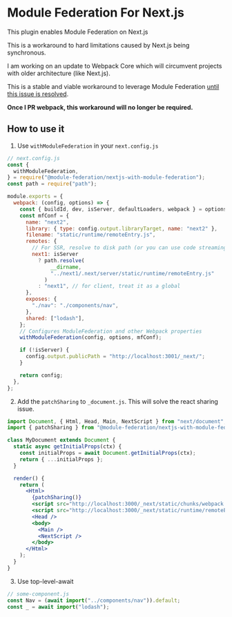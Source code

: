 # Module Federation For Next.js

This plugin enables Module Federation on Next.js

This is a workaround to hard limitations caused by Next.js being synchronous.

I am working on an update to Webpack Core which will circumvent projects with older architecture (like Next.js).

This is a stable and viable workaround to leverage Module Federation [until this issue is resolved](https://github.com/webpack/webpack/issues/11811).

**Once I PR webpack, this workaround will no longer be required.**

## How to use it

1. Use `withModuleFederation` in your `next.config.js`

```js
// next.config.js
const {
  withModuleFederation,
} = require("@module-federation/nextjs-with-module-federation");
const path = require("path");

module.exports = {
  webpack: (config, options) => {
    const { buildId, dev, isServer, defaultLoaders, webpack } = options;
    const mfConf = {
      name: "next2",
      library: { type: config.output.libraryTarget, name: "next2" },
      filename: "static/runtime/remoteEntry.js",
      remotes: {
        // For SSR, resolve to disk path (or you can use code streaming if you have access)
        next1: isServer
          ? path.resolve(
              __dirname,
              "../next1/.next/server/static/runtime/remoteEntry.js"
            )
          : "next1", // for client, treat it as a global
      },
      exposes: {
        "./nav": "./components/nav",
      },
      shared: ["lodash"],
    };
    // Configures ModuleFederation and other Webpack properties
    withModuleFederation(config, options, mfConf);

    if (!isServer) {
      config.output.publicPath = "http://localhost:3001/_next/";
    }

    return config;
  },
};
```

2. Add the `patchSharing` to `_document.js`. This will solve the react sharing issue.

```jsx
import Document, { Html, Head, Main, NextScript } from "next/document";
import { patchSharing } from "@module-federation/nextjs-with-module-federation";

class MyDocument extends Document {
  static async getInitialProps(ctx) {
    const initialProps = await Document.getInitialProps(ctx);
    return { ...initialProps };
  }

  render() {
    return (
      <Html>
        {patchSharing()}
        <script src="http://localhost:3000/_next/static/chunks/webpack.js" />
        <script src="http://localhost:3000/_next/static/runtime/remoteEntry.js" />
        <Head />
        <body>
          <Main />
          <NextScript />
        </body>
      </Html>
    );
  }
}
```

3. Use top-level-await

```js
// some-component.js
const Nav = (await import("../components/nav")).default;
const _ = await import("lodash");
```
